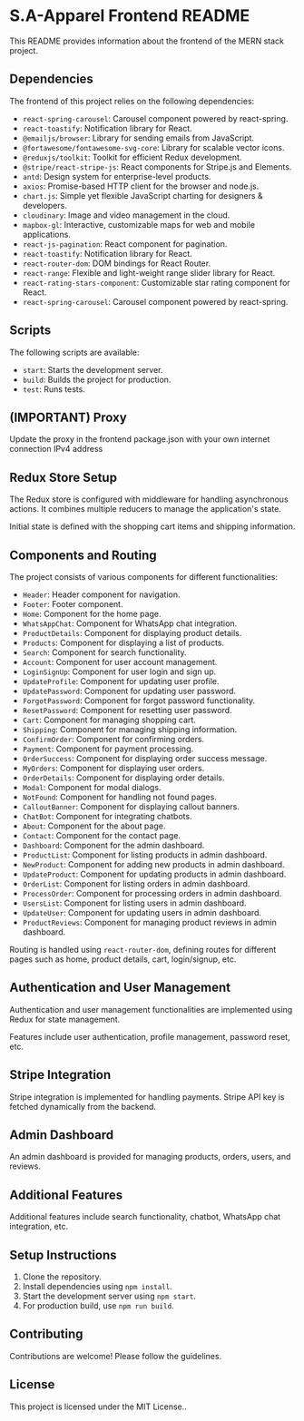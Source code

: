 <!DOCTYPE html>
<html lang="en">
<head>
    <meta charset="UTF-8">
    <meta name="viewport" content="width=device-width, initial-scale=1.0">
</head>
<body>
    <h1>S.A-Apparel Frontend README</h1>
    <p>This README provides information about the frontend of the MERN stack project.</p>
    <h2>Dependencies</h2>
    <p>The frontend of this project relies on the following dependencies:</p>
    <ul>
        <li><code>react-spring-carousel</code>: Carousel component powered by react-spring.</li>
        <li><code>react-toastify</code>: Notification library for React.</li>
        <li><code>@emailjs/browser</code>: Library for sending emails from JavaScript.</li>
        <li><code>@fortawesome/fontawesome-svg-core</code>: Library for scalable vector icons.</li>
        <li><code>@reduxjs/toolkit</code>: Toolkit for efficient Redux development.</li>
        <li><code>@stripe/react-stripe-js</code>: React components for Stripe.js and Elements.</li>
        <li><code>antd</code>: Design system for enterprise-level products.</li>
        <li><code>axios</code>: Promise-based HTTP client for the browser and node.js.</li>
        <li><code>chart.js</code>: Simple yet flexible JavaScript charting for designers & developers.</li>
        <li><code>cloudinary</code>: Image and video management in the cloud.</li>
        <li><code>mapbox-gl</code>: Interactive, customizable maps for web and mobile applications.</li>
        <li><code>react-js-pagination</code>: React component for pagination.</li>
        <li><code>react-toastify</code>: Notification library for React.</li>
        <li><code>react-router-dom</code>: DOM bindings for React Router.</li>
        <li><code>react-range</code>: Flexible and light-weight range slider library for React.</li>
        <li><code>react-rating-stars-component</code>: Customizable star rating component for React.</li>
        <li><code>react-spring-carousel</code>: Carousel component powered by react-spring.</li>
    </ul>
    <h2>Scripts</h2>
    <p>The following scripts are available:</p>
    <ul>
        <li><code>start</code>: Starts the development server.</li>
        <li><code>build</code>: Builds the project for production.</li>
        <li><code>test</code>: Runs tests.</li>
    </ul>
    <h2>(IMPORTANT) Proxy</h2>
    <p>Update the proxy in the frontend package.json with your own internet connection IPv4 address</p>
    <h2>Redux Store Setup</h2>
    <p>The Redux store is configured with middleware for handling asynchronous actions. It combines multiple reducers to manage the application's state.</p>
    <p>Initial state is defined with the shopping cart items and shipping information.</p>
    <h2>Components and Routing</h2>
    <p>The project consists of various components for different functionalities:</p>
    <ul>
        <li><code>Header</code>: Header component for navigation.</li>
        <li><code>Footer</code>: Footer component.</li>
        <li><code>Home</code>: Component for the home page.</li>
        <li><code>WhatsAppChat</code>: Component for WhatsApp chat integration.</li>
        <li><code>ProductDetails</code>: Component for displaying product details.</li>
        <li><code>Products</code>: Component for displaying a list of products.</li>
        <li><code>Search</code>: Component for search functionality.</li>
        <li><code>Account</code>: Component for user account management.</li>
        <li><code>LoginSignUp</code>: Component for user login and sign up.</li>
        <li><code>UpdateProfile</code>: Component for updating user profile.</li>
        <li><code>UpdatePassword</code>: Component for updating user password.</li>
        <li><code>ForgotPassword</code>: Component for forgot password functionality.</li>
        <li><code>ResetPassword</code>: Component for resetting user password.</li>
        <li><code>Cart</code>: Component for managing shopping cart.</li>
        <li><code>Shipping</code>: Component for managing shipping information.</li>
        <li><code>ConfirmOrder</code>: Component for confirming orders.</li>
        <li><code>Payment</code>: Component for payment processing.</li>
        <li><code>OrderSuccess</code>: Component for displaying order success message.</li>
        <li><code>MyOrders</code>: Component for displaying user orders.</li>
        <li><code>OrderDetails</code>: Component for displaying order details.</li>
        <li><code>Modal</code>: Component for modal dialogs.</li>
        <li><code>NotFound</code>: Component for handling not found pages.</li>
        <li><code>CalloutBanner</code>: Component for displaying callout banners.</li>
        <li><code>ChatBot</code>: Component for integrating chatbots.</li>
        <li><code>About</code>: Component for the about page.</li>
        <li><code>Contact</code>: Component for the contact page.</li>
        <li><code>Dashboard</code>: Component for the admin dashboard.</li>
        <li><code>ProductList</code>: Component for listing products in admin dashboard.</li>
        <li><code>NewProduct</code>: Component for adding new products in admin dashboard.</li>
        <li><code>UpdateProduct</code>: Component for updating products in admin dashboard.</li>
        <li><code>OrderList</code>: Component for listing orders in admin dashboard.</li>
        <li><code>ProcessOrder</code>: Component for processing orders in admin dashboard.</li>
        <li><code>UsersList</code>: Component for listing users in admin dashboard.</li>
        <li><code>UpdateUser</code>: Component for updating users in admin dashboard.</li>
        <li><code>ProductReviews</code>: Component for managing product reviews in admin dashboard.</li>
    </ul>
    <p>Routing is handled using <code>react-router-dom</code>, defining routes for different pages such as home, product details, cart, login/signup, etc.</p>
    <h2>Authentication and User Management</h2>
    <p>Authentication and user management functionalities are implemented using Redux for state management.</p>
    <p>Features include user authentication, profile management, password reset, etc.</p>
    <h2>Stripe Integration</h2>
    <p>Stripe integration is implemented for handling payments. Stripe API key is fetched dynamically from the backend.</p>
    <h2>Admin Dashboard</h2>
    <p>An admin dashboard is provided for managing products, orders, users, and reviews.</p>
    <h2>Additional Features</h2>
    <p>Additional features include search functionality, chatbot, WhatsApp chat integration, etc.</p>
    <h2>Setup Instructions</h2>
    <ol>
        <li>Clone the repository.</li>
        <li>Install dependencies using <code>npm install</code>.</li>
        <li>Start the development server using <code>npm start</code>.</li>
        <li>For production build, use <code>npm run build</code>.</li>
    </ol>
    <h2>Contributing</h2>
    <p>Contributions are welcome! Please follow the guidelines.</p>
    <h2>License</h2>
    <p>This project is licensed under the MIT License..</p>
</body>
</html>
